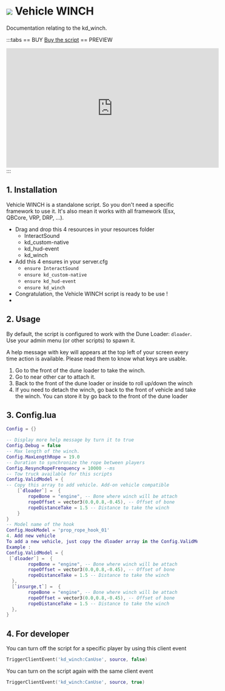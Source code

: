 # <img src='/images/winch.webp'/> Vehicle WINCH
Documentation relating to the kd_winch.

:::tabs
== BUY
[Buy the script](https://shop.jumpon-studios.com/package/5230768)
== PREVIEW
<iframe width="560" height="315" src="https://www.youtube.com/embed/CIs16GE6hZM?si=pfp8U1-hPmXm1Yoc" title="YouTube video player" frameborder="0" allow="accelerometer; autoplay; clipboard-write; encrypted-media; gyroscope; picture-in-picture; web-share" allowfullscreen></iframe>
:::

## 1. Installation
Vehicle WINCH is a standalone script. So you don't need a specific framework to use it. It's also mean it works with all framework (Esx, QBCore, VRP, DRP, …).

- Drag and drop this 4 resources in your resources folder
  - InteractSound
  - kd_custom-native
  - kd_hud-event
  - kd_winch
- Add this 4 ensures in your server.cfg
  - `ensure InteractSound`
  - `ensure kd_custom-native`
  - `ensure kd_hud-event`
  - `ensure kd_winch`
- Congratulation, the Vehicle WINCH script is ready to be use !
- 
## 2. Usage
By default, the script is configured to work with the Dune Loader: `dloader`. Use your admin menu (or other scripts) to spawn it. 

A help message with key will appears at the top left of your screen every time action is available. Please read them to know what keys are usable. 
1. Go to the front of the dune loader to take the winch.
2. Go to near other car to attach it.
3. Back to the front of the dune loader or inside to roll up/down the winch
4. If you need to detach the winch, go back to the front of vehicle and take the winch. You can store it by go back to the front of the dune loader 

## 3. Config.lua
```lua
Config = {}

-- Display more help message by turn it to true
Config.Debug = false 
-- Max length of the winch.
Config.MaxLengthRope = 19.0
-- Duration to synchronize the rope between players
Config.ResyncRopeFrenquency = 10000 --ms
-- Tow truck available for this scripts
Config.ValidModel = {
-- Copy this array to add vehicle. Add-on vehicle compatible
    [`dloader`] =  {
        ropeBone = "engine", -- Bone where winch will be attach
        ropeOffset = vector3(0.0,0.8,-0.45), -- Offset of bone
        ropeDistanceTake = 1.5 -- Distance to take the winch
    }
}
-- Model name of the hook
Config.HookModel = 'prop_rope_hook_01'
4. Add new vehicle
To add a new vehicle, just copy the dloader array in the Config.ValidModel variable and change the modelname. Sometime, you will have to change the configuration of the vehicle to make it more usable. 
Example :
Config.ValidModel = {
 [`dloader`] =  {
        ropeBone = "engine", -- Bone where winch will be attach
        ropeOffset = vector3(0.0,0.8,-0.45), -- Offset of bone
        ropeDistanceTake = 1.5 -- Distance to take the winch
  },
  [`insurge,t`] =  {
        ropeBone = "engine", -- Bone where winch will be attach
        ropeOffset = vector3(0.0,0.8,-0.45), -- Offset of bone
        ropeDistanceTake = 1.5 -- Distance to take the winch
  },
}
```
## 4. For developer
You can turn off the script for a specific player by using this client event
```lua
TriggerClientEvent('kd_winch:CanUse', source, false)
```
You can turn on the script again with the same client event
```lua
TriggerClientEvent('kd_winch:CanUse', source, true)
```
